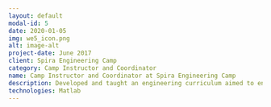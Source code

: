 ```yaml
---
layout: default
modal-id: 5
date: 2020-01-05
img: we5_icon.png
alt: image-alt
project-date: June 2017
client: Spira Engineering Camp 
category: Camp Instructor and Coordinator
name: Camp Instructor and Coordinator at Spira Engineering Camp
description: Developed and taught an engineering curriculum aimed to encourage high school girls in the Providence area to pursue STEM. Communicated with professors and engineering companies to plan presentations and arrange field trips.
technologies: Matlab
---
```

